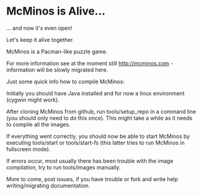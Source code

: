 # McMinos is Alive...
... and now it's even open!

Let's keep it alive together.

McMinos is a Pacman-like puzzle game.

For more information see at the moment still http://mcminos.com - 
information will be slowly migrated here.

Just some quick info how to compile McMinos:

Initially you should have Java installed and for now a linux environment (cygwin might work).

After cloning McMinos from github, run tools/setup_repo 
in a command line (you should only need to do this once).
This might take a while as it needs to compile all the images.

If everything went correctly, you should now be able to start McMinos by
executing tools/start or tools/start-fs (this latter tries to run McMinos
in fullscreen mode).

If errors occur, most usually there has been trouble with the image compilation,
try to run tools/images manually.

More to come, post issues, if you have trouble or fork and write help
writing/migrating documentation.